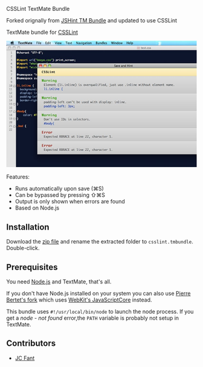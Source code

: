 CSSLint TextMate Bundle

Forked orignally from [JSHint TM Bundle](https://github.com/fgnass/jshint.tmbundle) and updated to use CSSLint

TextMate bundle for [CSSLint](http://csslint.net/)

![Screenshot](https://github.com/jcfant/images/raw/master/CSSLintTMBundle.jpg)

Features:

* Runs automatically upon save (⌘S)
* Can be bypassed by pressing ⇧⌘S
* Output is only shown when errors are found
* Based on Node.js

## Installation

Download the [zip file](http://github.com/jcfant/csslint.tmbundle/zipball/master) and rename the
extracted folder to `csslint.tmbundle`. Double-click.

## Prerequisites

You need [Node.js](http://nodejs.org/) and TextMate, that's all.

If you don't have Node.js installed on your system you can also use [Pierre Bertet's fork](https://github.com/bpierre/jshint.tmbundle) which uses [WebKit's JavaScriptCore](http://trac.webkit.org/wiki/JSC) instead.

This bundle uses `#!/usr/local/bin/node` to launch the node process. If you get a *node - not found* error,the `PATH` variable is probably not setup in TextMate.

## Contributors

* [JC Fant](http://www.scriptble.com)
